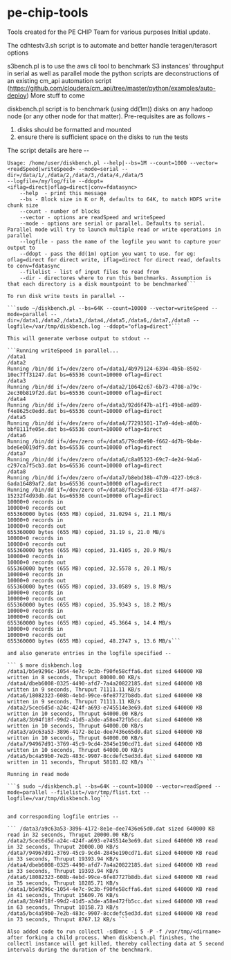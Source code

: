 pe-chip-tools
=============

Tools created for the PE CHIP Team for various purposes
Initial update. 

The cdhtestv3.sh script is to automate and better handle teragen/terasort options

s3bench.pl is to use the aws cli tool to benchmark S3 instances' throughput in serial as well as parallel mode
the python scripts are deconstructions of an existing cm_api automation script (https://github.com/cloudera/cm_api/tree/master/python/examples/auto-deploy)
More stuff to come

diskbench.pl script is to benchmark (using dd(1m)) disks on any hadoop node (or any other node for that matter). Pre-requisites are as follows -

1) disks should be formatted and mounted
2) ensure there is sufficient space on the disks to run the tests

The script details are here --

```$ ~/diskbench.pl --help
Usage: /home/user/diskbench.pl --help|--bs=1M --count=1000 --vector=<readSpeed|writeSpeed> --mode=serial --dir=/data/1/,/data/2,/data/3,/data/4,/data/5 
--logfile=/my/log/file --ddopt=<iflag=direct|oflag=direct|conv=fdatasync> 
	--help 	- print this message
	--bs - Block size in K or M, defaults to 64K, to match HDFS write chunk size
	--count - number of blocks
	--vector - options are readSpeed and writeSpeed 
	--mode - options are serial or parallel. Defaults to serial. Parallel mode will try to launch multiple read or write operations in parallel
	--logfile - pass the name of the logfile you want to capture your output to
	--ddopt - pass the dd(1m) option you want to use. for eg: oflag=direct for direct write, iflag=direct for direct read, defaults to conv=fdatasync
	--filelist - list of input files to read from
	--dir - directores where to run this benchmarks. Assumption is that each directory is a disk mountpoint to be benchmarked```

To run disk write tests in parallel --

```sudo ~/diskbench.pl --bs=64K --count=10000 --vector=writeSpeed --mode=parallel --dir=/data1,/data2,/data3,/data4,/data5,/data6,/data7,/data8 --logfile=/var/tmp/diskbench.log --ddopt="oflag=direct"```

This will generate verbose output to stdout --

```Running writeSpeed in parallel...
/data1 
/data2 
Running /bin/dd if=/dev/zero of=/data1/4b979124-6394-4b5b-8502-10ec7ff31247.dat bs=65536 count=10000 oflag=direct 
/data3 
Running /bin/dd if=/dev/zero of=/data2/10642c67-6b73-4708-a79c-2ec30b819f2d.dat bs=65536 count=10000 oflag=direct 
/data4 
Running /bin/dd if=/dev/zero of=/data3/92d6f47b-a1f1-49b8-ad89-f4e8625c0edd.dat bs=65536 count=10000 oflag=direct 
/data5 
Running /bin/dd if=/dev/zero of=/data4/77293501-17a9-4deb-a80b-bbf8111fe05e.dat bs=65536 count=10000 oflag=direct 
/data6 
Running /bin/dd if=/dev/zero of=/data5/79cd0e90-f662-4d7b-9b4e-bde6e0019df9.dat bs=65536 count=10000 oflag=direct 
/data7 
Running /bin/dd if=/dev/zero of=/data6/c8a05323-69c7-4e24-94a6-c297ca7f5cb3.dat bs=65536 count=10000 oflag=direct 
/data8 
Running /bin/dd if=/dev/zero of=/data7/b8ebd38b-47d9-4227-b9c8-6ada16489af2.dat bs=65536 count=10000 oflag=direct 
Running /bin/dd if=/dev/zero of=/data8/fec5d33d-931a-4f7f-a487-15232f4d93db.dat bs=65536 count=10000 oflag=direct 
10000+0 records in
10000+0 records out
655360000 bytes (655 MB) copied, 31.0294 s, 21.1 MB/s
10000+0 records in
10000+0 records out
655360000 bytes (655 MB) copied, 31.19 s, 21.0 MB/s
10000+0 records in
10000+0 records out
655360000 bytes (655 MB) copied, 31.4105 s, 20.9 MB/s
10000+0 records in
10000+0 records out
655360000 bytes (655 MB) copied, 32.5578 s, 20.1 MB/s
10000+0 records in
10000+0 records out
655360000 bytes (655 MB) copied, 33.0589 s, 19.8 MB/s
10000+0 records in
10000+0 records out
655360000 bytes (655 MB) copied, 35.9343 s, 18.2 MB/s
10000+0 records in
10000+0 records out
655360000 bytes (655 MB) copied, 45.3664 s, 14.4 MB/s
10000+0 records in
10000+0 records out
655360000 bytes (655 MB) copied, 48.2747 s, 13.6 MB/s```

and also generate entries in the logfile specified --

``` $ more diskbench.log 
/data1/b5e9296c-1054-4e7c-9c3b-f90fe58cffa6.dat sized 640000 KB written in 8 seconds, Thruput 80000.00 KB/s
/data4/dbeb6008-0325-4490-afd7-7a4a20822185.dat sized 640000 KB written in 9 seconds, Thruput 71111.11 KB/s
/data6/18082323-608b-4ebd-99ce-6fe87727b8db.dat sized 640000 KB written in 9 seconds, Thruput 71111.11 KB/s
/data2/5cec6d5d-a24c-424f-a693-e745514e3e69.dat sized 640000 KB written in 10 seconds, Thruput 64000.00 KB/s
/data8/3b94f18f-99d2-41d5-a3de-a58e472fb5cc.dat sized 640000 KB written in 10 seconds, Thruput 64000.00 KB/s
/data3/a9c63a53-3896-4172-8e1e-dee7436e65d0.dat sized 640000 KB written in 10 seconds, Thruput 64000.00 KB/s
/data7/94967d91-3769-45c9-9cd4-2845e190cd71.dat sized 640000 KB written in 10 seconds, Thruput 64000.00 KB/s
/data5/bc4a59b0-7e2b-483c-9907-8ccdefc5ed3d.dat sized 640000 KB written in 11 seconds, Thruput 58181.82 KB/s ```

Running in read mode

```$ sudo ~/diskbench.pl --bs=64K --count=10000 --vector=readSpeed --mode=parallel --filelist=/var/tmp/flist.txt --logfile=/var/tmp/diskbench.log```


and corresponding logfile entries --

``` /data3/a9c63a53-3896-4172-8e1e-dee7436e65d0.dat sized 640000 KB read in 32 seconds, Thruput 20000.00 KB/s
/data2/5cec6d5d-a24c-424f-a693-e745514e3e69.dat sized 640000 KB read in 32 seconds, Thruput 20000.00 KB/s
/data7/94967d91-3769-45c9-9cd4-2845e190cd71.dat sized 640000 KB read in 33 seconds, Thruput 19393.94 KB/s
/data4/dbeb6008-0325-4490-afd7-7a4a20822185.dat sized 640000 KB read in 33 seconds, Thruput 19393.94 KB/s
/data6/18082323-608b-4ebd-99ce-6fe87727b8db.dat sized 640000 KB read in 35 seconds, Thruput 18285.71 KB/s
/data1/b5e9296c-1054-4e7c-9c3b-f90fe58cffa6.dat sized 640000 KB read in 41 seconds, Thruput 15609.76 KB/s
/data8/3b94f18f-99d2-41d5-a3de-a58e472fb5cc.dat sized 640000 KB read in 63 seconds, Thruput 10158.73 KB/s
/data5/bc4a59b0-7e2b-483c-9907-8ccdefc5ed3d.dat sized 640000 KB read in 73 seconds, Thruput 8767.12 KB/s ```

Also added code to run collectl -sdDmnc -i 5 -P -f /var/tmp/<dirname> after forking a child process. When diskbench.pl finishes, the collectl instance will get killed, thereby collecting data at 5 second intervals during the duration of the benchmark.
